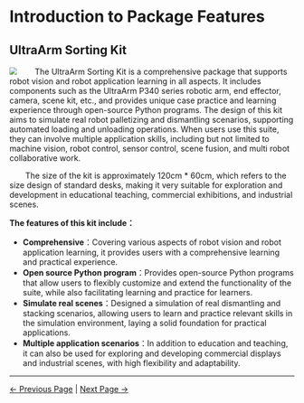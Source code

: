 #  Introduction to Package Features
## UltraArm Sorting Kit

<img src="./resourse/sorting_kit/ultrarm_sorting_kit.jpg" style="zoom:80%;" />
<!-- 
&emsp;&emsp;奥创智能分拣套装，支持机器人视觉和机器人应用学习，套件包括 奥创P340 系列机械臂，末端执行器，摄像头，场景套件，并通过开源 Python 程序提供独特的案例实践和学习体验。模拟真实机器人拆垛、码垛设计，支持自动化上料、下料。用户在使用此套件时，可以学习机器视觉、机器人控制、传感器控制、场景融合、多台机器人协作工作等多个方向的应用技能。套件尺寸约为120cm*60cm，参考标准课桌尺寸设计，可用于教育教学、商业展示、工业场景探索研发等多个应用场景。 -->
&emsp;&emsp;The UltraArm Sorting Kit is a comprehensive package that supports robot vision and robot application learning in all aspects. It includes components such as the UltraArm P340 series robotic arm, end effector, camera, scene kit, etc., and provides unique case practice and learning experience through open-source Python programs. The design of this kit aims to simulate real robot palletizing and dismantling scenarios, supporting automated loading and unloading operations. When users use this suite, they can involve multiple application skills, including but not limited to machine vision, robot control, sensor control, scene fusion, and multi robot collaborative work.

&emsp;&emsp;The size of the kit is approximately 120cm * 60cm, which refers to the size design of standard desks, making it very suitable for exploration and development in educational teaching, commercial exhibitions, and industrial scenes.

**The features of this kit include：**

- **Comprehensive**：Covering various aspects of robot vision and robot application learning, it provides users with a comprehensive learning and practical experience.
- **Open source Python program**：Provides open-source Python programs that allow users to flexibly customize and extend the functionality of the suite, while also facilitating learning and practice for learners.
- **Simulate real scenes**：Designed a simulation of real dismantling and stacking scenarios, allowing users to learn and practice relevant skills in the simulation environment, laying a solid foundation for practical applications.
- **Multiple application scenarios**：In addition to education and teaching, it can also be used for exploring and developing commercial displays and industrial scenes, with high flexibility and adaptability.


<!-- 使用这个场景套件，可以学习包括 机器视觉、机器人控制、手眼标定、传送带控制、机器人码垛、机器人拆垛、Python、机器人吸泵控制等多个机器人相关知识板块。 -->

---
[← Previous Page](./2-kit.md) | [Next Page → ](./2-KIT/2.1-HardwareIntroduction.md)